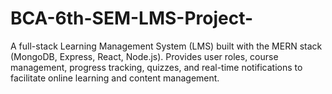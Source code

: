 # BCA-6th-SEM-LMS-Project-
A full-stack Learning Management System (LMS) built with the MERN stack (MongoDB, Express, React, Node.js). Provides user roles, course management, progress tracking, quizzes, and real-time notifications to facilitate online learning and content management.
